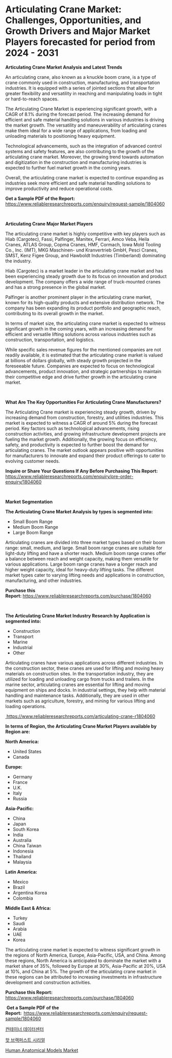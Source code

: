 <p><h1>Articulating Crane Market: Challenges, Opportunities, and Growth Drivers and Major Market Players forecasted for period from 2024 - 2031</h1></p><p><strong>Articulating Crane Market Analysis and Latest Trends</strong></p>
<p><p>An articulating crane, also known as a knuckle boom crane, is a type of crane commonly used in construction, manufacturing, and transportation industries. It is equipped with a series of jointed sections that allow for greater flexibility and versatility in reaching and manipulating loads in tight or hard-to-reach spaces.</p><p>The Articulating Crane Market is experiencing significant growth, with a CAGR of 8.1% during the forecast period. The increasing demand for efficient and safe material handling solutions in various industries is driving the market growth. The versatility and maneuverability of articulating cranes make them ideal for a wide range of applications, from loading and unloading materials to positioning heavy equipment.</p><p>Technological advancements, such as the integration of advanced control systems and safety features, are also contributing to the growth of the articulating crane market. Moreover, the growing trend towards automation and digitization in the construction and manufacturing industries is expected to further fuel market growth in the coming years.</p><p>Overall, the articulating crane market is expected to continue expanding as industries seek more efficient and safe material handling solutions to improve productivity and reduce operational costs.</p></p>
<p><strong>Get a Sample PDF of the Report:&nbsp;</strong> <a href="https://www.reliableresearchreports.com/enquiry/request-sample/1804060">https://www.reliableresearchreports.com/enquiry/request-sample/1804060</a></p>
<p>&nbsp;</p>
<p><strong>Articulating Crane Major Market Players</strong></p>
<p><p>The articulating crane market is highly competitive with key players such as Hiab (Cargotec), Fassi, Palfinger, Manitex, Ferrari, Amco Veba, Heila Cranes, ATLAS Group, Copma Cranes, HMF, Cormach, Iowa Mold Tooling Co., Inc. (IMT), MKG Maschinen- und Kranvertrieb GmbH, Pesci Cranes, SMST, Kenz Figee Group, and Hawboldt Industries (Timberland) dominating the industry.</p><p>Hiab (Cargotec) is a market leader in the articulating crane market and has been experiencing steady growth due to its focus on innovation and product development. The company offers a wide range of truck-mounted cranes and has a strong presence in the global market.</p><p>Palfinger is another prominent player in the articulating crane market, known for its high-quality products and extensive distribution network. The company has been expanding its product portfolio and geographic reach, contributing to its overall growth in the market.</p><p>In terms of market size, the articulating crane market is expected to witness significant growth in the coming years, with an increasing demand for efficient and versatile lifting solutions across various industries such as construction, transportation, and logistics.</p><p>While specific sales revenue figures for the mentioned companies are not readily available, it is estimated that the articulating crane market is valued at billions of dollars globally, with steady growth projected in the foreseeable future. Companies are expected to focus on technological advancements, product innovation, and strategic partnerships to maintain their competitive edge and drive further growth in the articulating crane market.</p></p>
<p>&nbsp;</p>
<p><strong>What Are The Key Opportunities For Articulating Crane Manufacturers?</strong></p>
<p><p>The Articulating Crane market is experiencing steady growth, driven by increasing demand from construction, forestry, and utilities industries. This market is expected to witness a CAGR of around 5% during the forecast period. Key factors such as technological advancements, rising construction activities, and growing infrastructure development projects are fueling the market growth. Additionally, the growing focus on efficiency, safety, and productivity is expected to further boost the demand for articulating cranes. The market outlook appears positive with opportunities for manufacturers to innovate and expand their product offerings to cater to evolving customer needs.</p></p>
<p><strong>Inquire or Share Your Questions If Any Before Purchasing This Report:</strong> <a href="https://www.reliableresearchreports.com/enquiry/pre-order-enquiry/1804060">https://www.reliableresearchreports.com/enquiry/pre-order-enquiry/1804060</a></p>
<p>&nbsp;</p>
<p><strong>Market Segmentation</strong></p>
<p><strong>The Articulating Crane Market Analysis by types is segmented into:</strong></p>
<p><ul><li>Small Boom Range</li><li>Medium Boom Range</li><li>Large Boom Range</li></ul></p>
<p><p>Articulating cranes are divided into three market types based on their boom range: small, medium, and large. Small boom range cranes are suitable for light-duty lifting and have a shorter reach. Medium boom range cranes offer a balance between reach and weight capacity, making them versatile for various applications. Large boom range cranes have a longer reach and higher weight capacity, ideal for heavy-duty lifting tasks. The different market types cater to varying lifting needs and applications in construction, manufacturing, and other industries.</p></p>
<p><strong>Purchase this Report:&nbsp;</strong><a href="https://www.reliableresearchreports.com/purchase/1804060">https://www.reliableresearchreports.com/purchase/1804060</a></p>
<p>&nbsp;</p>
<p><strong>The Articulating Crane Market Industry Research by Application is segmented into:</strong></p>
<p><ul><li>Construction</li><li>Transport</li><li>Marine</li><li>Industrial</li><li>Other</li></ul></p>
<p><p>Articulating cranes have various applications across different industries. In the construction sector, these cranes are used for lifting and moving heavy materials on construction sites. In the transportation industry, they are utilized for loading and unloading cargo from trucks and trailers. In the marine sector, articulating cranes are essential for lifting and moving equipment on ships and docks. In industrial settings, they help with material handling and maintenance tasks. Additionally, they are used in other markets such as agriculture, forestry, and mining for various lifting and loading operations.</p></p>
<p><a href="https://www.reliableresearchreports.com/articulating-crane-r1804060">&nbsp;https://www.reliableresearchreports.com/articulating-crane-r1804060</a></p>
<p><strong>In terms of Region, the Articulating Crane Market Players available by Region are:</strong></p>
<p>
    <p> <strong> North America: </strong>
        <ul>
            <li>United States</li>
            <li>Canada</li>
        </ul>
        </p> 
    <p> <strong> Europe: </strong>
        <ul>
            <li>Germany</li>
            <li>France</li>
            <li>U.K.</li>
            <li>Italy</li>
            <li>Russia</li>
        </ul>
        </p> 
    <p> <strong> Asia-Pacific: </strong>
        <ul>
            <li>China</li>
            <li>Japan</li>
            <li>South Korea</li>
            <li>India</li>
            <li>Australia</li>
            <li>China Taiwan</li>
            <li>Indonesia</li>
            <li>Thailand</li>
            <li>Malaysia</li>
        </ul>
        </p> 
    <p> <strong> Latin America: </strong>
        <ul>
            <li>Mexico</li>
            <li>Brazil</li>
            <li>Argentina Korea</li>
            <li>Colombia</li>
        </ul>
        </p> 
    <p> <strong> Middle East & Africa: </strong>
        <ul>
            <li>Turkey</li>
            <li>Saudi</li>
            <li>Arabia</li>
            <li>UAE</li>
            <li>Korea</li>
        </ul>
    </p>
    </p>
<p><p>The articulating crane market is expected to witness significant growth in the regions of North America, Europe, Asia-Pacific, USA, and China. Among these regions, North America is anticipated to dominate the market with a market share of 35%, followed by Europe at 30%, Asia-Pacific at 20%, USA at 10%, and China at 5%. The growth of the articulating crane market in these regions can be attributed to increasing investments in infrastructure development and construction activities.</p></p>
<p><strong>Purchase this Report: </strong><a href="https://www.reliableresearchreports.com/purchase/1804060">https://www.reliableresearchreports.com/purchase/1804060</a></p>
<p>&nbsp;<strong>Get a Sample PDF of the Report:&nbsp;&nbsp;</strong><a href="https://www.reliableresearchreports.com/enquiry/request-sample/1804060">https://www.reliableresearchreports.com/enquiry/request-sample/1804060</a></p>
<p><strong></strong></p>
<p><p><a href="https://medium.com/@albinbrakus2023/%EC%BB%A8%ED%85%8C%EC%9D%B4%EB%84%88-%EB%8D%B0%EC%9D%B4%ED%84%B0-%EC%84%BC%ED%84%B0-%EC%8B%9C%EC%9E%A5%EC%9D%80-%EC%8B%9C%EC%9E%A5-%EC%A0%90%EC%9C%A0%EC%9C%A8-%EC%8B%9C%EC%9E%A5-%EB%8F%99%ED%96%A5-%EB%B0%8F-%EC%8B%9C%EC%9E%A5-%EC%84%B1%EC%9E%A5%EC%97%90-%EB%8C%80%ED%95%9C-%EC%A0%95%EB%B3%B4%EB%A5%BC-%EC%A0%9C%EA%B3%B5%ED%95%A9%EB%8B%88%EB%8B%A4-01c37021d856">컨테이너 데이터센터</a></p><p><a href="https://medium.com/@eugenekim6262/%EA%B3%BC%EC%9E%90-%EC%95%84%EC%B9%A8-%EC%8B%9D%EC%82%AC-%EC%8B%9C%EB%A6%AC%EC%96%BC-%EC%8B%9C%EC%9E%A5-%EB%B3%B4%EA%B3%A0%EC%84%9C%EB%8A%94%EC%9D%B4-%EC%8B%9C%EC%9E%A5%EC%9D%98-%EC%B5%9C%EC%8B%A0-%ED%8A%B8%EB%A0%8C%EB%93%9C%EC%99%80-%EC%84%B1%EC%9E%A5-%EA%B8%B0%ED%9A%8C%EB%A5%BC-%EB%B3%B4%EC%97%AC%EC%A4%8D%EB%8B%88%EB%8B%A4-052e036ce565">핫 브랙퍼스트 시리얼</a></p><p><a href="https://faithful-glue-af3.notion.site/Analyzing-Human-Anatomical-Models-Market-Global-Industry-Perspective-and-Forecast-2024-to-2031-1c1d76e14fcc444d8f70d2956074a5d7">Human Anatomical Models Market</a></p></p>